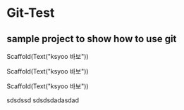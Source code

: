 # Git-Test

## sample project to show how to use git

Scaffold(Text("ksyoo 바보"))

Scaffold(Text("ksyoo 바보"))

Scaffold(Text("ksyoo 바보"))


sdsdssd
sdsdsdadasdad